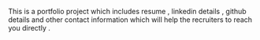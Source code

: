 This is a portfolio project which includes resume , linkedin details , github details and other contact information which will help the recruiters to reach you directly .
